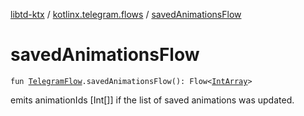 [libtd-ktx](../index.md) / [kotlinx.telegram.flows](index.md) / [savedAnimationsFlow](./saved-animations-flow.md)

# savedAnimationsFlow

`fun `[`TelegramFlow`](../kotlinx.telegram.core/-telegram-flow/index.md)`.savedAnimationsFlow(): Flow<`[`IntArray`](https://kotlinlang.org/api/latest/jvm/stdlib/kotlin/-int-array/index.html)`>`

emits animationIds [Int[]] if the list of saved animations was updated.

